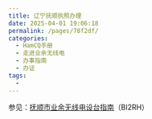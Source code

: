 ```yaml
---
title: 辽宁抚顺执照办理
date: 2025-04-01 19:06:18
permalink: /pages/78f2df/
categories:
  - HamCQ手册
  - 走进业余无线电
  - 办事指南
  - 办证
tags:
  - 
---
```

参见：[抚顺市业余无线电设台指南](https://forum.hamcq.cn/d/3363)（BI2RH）

